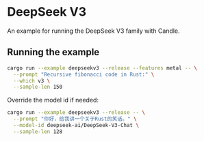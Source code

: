 # DeepSeek V3

An example for running the DeepSeek V3 family with Candle.

## Running the example

```bash
cargo run --example deepseekv3 --release --features metal -- \
  --prompt "Recursive fibonacci code in Rust:" \
  --which v3 \
  --sample-len 150
```

Override the model id if needed:

```bash
cargo run --example deepseekv3 --release -- \
  --prompt "你好，给我讲一个关于Rust的笑话。" \
  --model-id deepseek-ai/DeepSeek-V3-Chat \
  --sample-len 128
```
